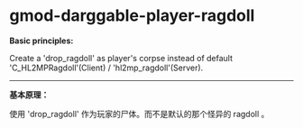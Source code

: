 # gmod-darggable-player-ragdoll

**Basic principles:**

Create a 'drop_ragdoll' as player's corpse instead of default 'C_HL2MPRagdoll'(Client) / 'hl2mp_ragdoll'(Server).
  
---

**基本原理：**

使用 'drop_ragdoll' 作为玩家的尸体。而不是默认的那个怪异的 ragdoll 。
